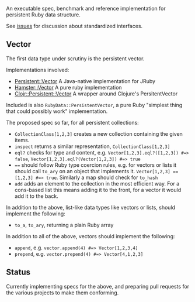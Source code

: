 An executable spec, benchmark and reference implementation for persistent Ruby data structure.

See [issues](https://github.com/plexus/rubydataspec/issues) for discussion about standardized interfaces.

## Vector

The first data type under scrutiny is the persistent vector.

Implementations involved:

* [Persistent::Vector](https://github.com/Who828/persistent_data_structures) A Java-native implementation for JRuby
* [Hamster::Vector](https://github.com/hamstergem/hamster) A pure ruby implementation
* [Clojr::Persistent::Vector](https://github.com/headius/clojr) A wrapper around Clojure's PersitentVector

Included is also `RubyData::PersistentVector`, a pure Ruby "simplest thing that could possibly work" implementation.

The proposed spec so far, for all persistent collections:

* `CollectionClass[1,2,3]` creates a new collection containing the given items.
* `inspect` returns a similar representation, `CollectionClass[1,2,3]`
* `eql?` checks for type and content, e.g. `Vector[1,2,3].eql?([1,2,3]) #=> false`, `Vector[1,2,3].eql?(Vector[1,2,3]) #=> true`
* `==` should follow Ruby type coercion rules, e.g. for vectors or lists it should call `to_ary` on an object that implements it. `Vector[1,2,3] == [1,2,3] #=> true`. Similarly a map should check for `to_hash`
* `add` adds an element to the collection in the most efficient way. For a cons-based list this means adding it to the front, for a vector it would add it to the back.

In addition to the above, list-like data types like vectors or lists, should implement the following:

* `to_a`, `to_ary`, returning a plain Ruby array

In addition to all of the above, vectors should implement the following:

* `append`, e.g. `vector.append(4) #=> Vector[1,2,3,4]`
* `prepend`, e.g. `vector.prepend(4) #=> Vector[4,1,2,3]`

## Status

Currently implementing specs for the above, and preparing pull requests for the various projects to make them conforming.